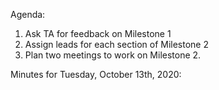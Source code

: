 Agenda:

1. Ask TA for feedback on Milestone 1
2. Assign leads for each section of Milestone 2
3. Plan two meetings to work on Milestone 2.

Minutes for Tuesday, October 13th, 2020: